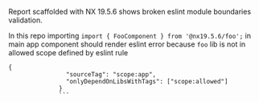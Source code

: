 Report scaffolded with NX 19.5.6 shows broken eslint module boundaries validation.

In this repo importing  `import { FooComponent } from '@nx19.5.6/foo';` in main app component should render eslint error because `foo` lib is not in allowed scope defined by eslint rule

```
{
                "sourceTag": "scope:app",
                "onlyDependOnLibsWithTags": ["scope:allowed"]
              }
              ```
